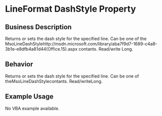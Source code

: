 # LineFormat DashStyle Property

## Business Description
Returns or sets the dash style for the specified line. Can be one of the MsoLineDashStylehttp://msdn.microsoft.com/library/aba7f9d7-1689-c4a8-3b1e-e8dfb4a81d44(Office.15).aspx contants. Read/write Long.

## Behavior
Returns or sets the dash style for the specified line. Can be one of theMsoLineDashStylecontants. Read/writeLong.

## Example Usage
No VBA example available.